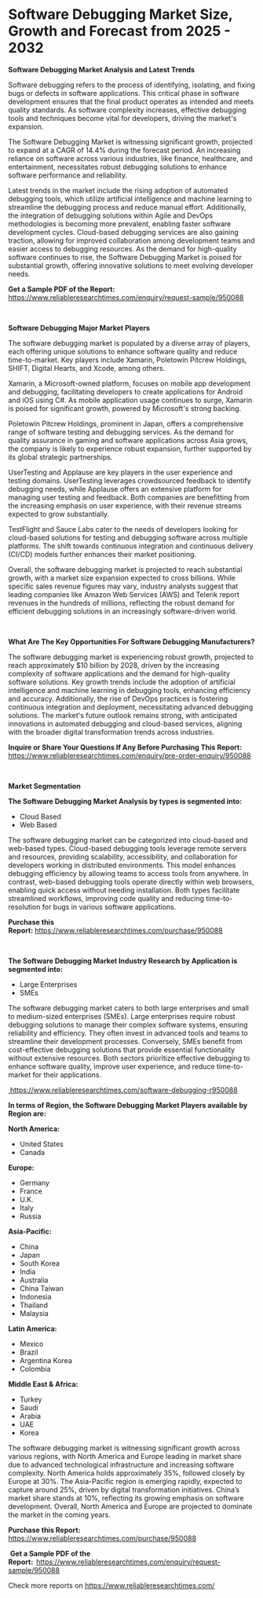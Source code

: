 <p><h1>Software Debugging Market Size, Growth and Forecast from 2025 - 2032</h1></p><p><strong>Software Debugging Market Analysis and Latest Trends</strong></p>
<p><p>Software debugging refers to the process of identifying, isolating, and fixing bugs or defects in software applications. This critical phase in software development ensures that the final product operates as intended and meets quality standards. As software complexity increases, effective debugging tools and techniques become vital for developers, driving the market's expansion.</p><p>The Software Debugging Market is witnessing significant growth, projected to expand at a CAGR of 14.4% during the forecast period. An increasing reliance on software across various industries, like finance, healthcare, and entertainment, necessitates robust debugging solutions to enhance software performance and reliability. </p><p>Latest trends in the market include the rising adoption of automated debugging tools, which utilize artificial intelligence and machine learning to streamline the debugging process and reduce manual effort. Additionally, the integration of debugging solutions within Agile and DevOps methodologies is becoming more prevalent, enabling faster software development cycles. Cloud-based debugging services are also gaining traction, allowing for improved collaboration among development teams and easier access to debugging resources. As the demand for high-quality software continues to rise, the Software Debugging Market is poised for substantial growth, offering innovative solutions to meet evolving developer needs.</p></p>
<p><strong>Get a Sample PDF of the Report:&nbsp;</strong> <a href="https://www.reliableresearchtimes.com/enquiry/request-sample/950088?utm_campaign=3184&utm_medium=2&utm_source=Github&utm_content=ia&utm_term=07032025&utm_id=software-debugging">https://www.reliableresearchtimes.com/enquiry/request-sample/950088</a></p>
<p>&nbsp;</p>
<p><strong>Software Debugging Major Market Players</strong></p>
<p><p>The software debugging market is populated by a diverse array of players, each offering unique solutions to enhance software quality and reduce time-to-market. Key players include Xamarin, Poletowin Pitcrew Holdings, SHIFT, Digital Hearts, and Xcode, among others.</p><p>Xamarin, a Microsoft-owned platform, focuses on mobile app development and debugging, facilitating developers to create applications for Android and iOS using C#. As mobile application usage continues to surge, Xamarin is poised for significant growth, powered by Microsoft's strong backing.</p><p>Poletowin Pitcrew Holdings, prominent in Japan, offers a comprehensive range of software testing and debugging services. As the demand for quality assurance in gaming and software applications across Asia grows, the company is likely to experience robust expansion, further supported by its global strategic partnerships.</p><p>UserTesting and Applause are key players in the user experience and testing domains. UserTesting leverages crowdsourced feedback to identify debugging needs, while Applause offers an extensive platform for managing user testing and feedback. Both companies are benefitting from the increasing emphasis on user experience, with their revenue streams expected to grow substantially.</p><p>TestFlight and Sauce Labs cater to the needs of developers looking for cloud-based solutions for testing and debugging software across multiple platforms. The shift towards continuous integration and continuous delivery (CI/CD) models further enhances their market positioning.</p><p>Overall, the software debugging market is projected to reach substantial growth, with a market size expansion expected to cross billions. While specific sales revenue figures may vary, industry analysts suggest that leading companies like Amazon Web Services (AWS) and Telerik report revenues in the hundreds of millions, reflecting the robust demand for efficient debugging solutions in an increasingly software-driven world.</p></p>
<p>&nbsp;</p>
<p><strong>What Are The Key Opportunities For Software Debugging Manufacturers?</strong></p>
<p><p>The software debugging market is experiencing robust growth, projected to reach approximately $10 billion by 2028, driven by the increasing complexity of software applications and the demand for high-quality software solutions. Key growth trends include the adoption of artificial intelligence and machine learning in debugging tools, enhancing efficiency and accuracy. Additionally, the rise of DevOps practices is fostering continuous integration and deployment, necessitating advanced debugging solutions. The market's future outlook remains strong, with anticipated innovations in automated debugging and cloud-based services, aligning with the broader digital transformation trends across industries.</p></p>
<p><strong>Inquire or Share Your Questions If Any Before Purchasing This Report:</strong> <a href="https://www.reliableresearchtimes.com/enquiry/pre-order-enquiry/950088?utm_campaign=3184&utm_medium=2&utm_source=Github&utm_content=ia&utm_term=07032025&utm_id=software-debugging">https://www.reliableresearchtimes.com/enquiry/pre-order-enquiry/950088</a></p>
<p>&nbsp;</p>
<p><strong>Market Segmentation</strong></p>
<p><strong>The Software Debugging Market Analysis by types is segmented into:</strong></p>
<p><ul><li>Cloud Based</li><li>Web Based</li></ul></p>
<p><p>The software debugging market can be categorized into cloud-based and web-based types. Cloud-based debugging tools leverage remote servers and resources, providing scalability, accessibility, and collaboration for developers working in distributed environments. This model enhances debugging efficiency by allowing teams to access tools from anywhere. In contrast, web-based debugging tools operate directly within web browsers, enabling quick access without needing installation. Both types facilitate streamlined workflows, improving code quality and reducing time-to-resolution for bugs in various software applications.</p></p>
<p><strong>Purchase this Report:&nbsp;</strong><a href="https://www.reliableresearchtimes.com/purchase/950088?utm_campaign=3184&utm_medium=2&utm_source=Github&utm_content=ia&utm_term=07032025&utm_id=software-debugging">https://www.reliableresearchtimes.com/purchase/950088</a></p>
<p>&nbsp;</p>
<p><strong>The Software Debugging Market Industry Research by Application is segmented into:</strong></p>
<p><ul><li>Large Enterprises</li><li>SMEs</li></ul></p>
<p><p>The software debugging market caters to both large enterprises and small to medium-sized enterprises (SMEs). Large enterprises require robust debugging solutions to manage their complex software systems, ensuring reliability and efficiency. They often invest in advanced tools and teams to streamline their development processes. Conversely, SMEs benefit from cost-effective debugging solutions that provide essential functionality without extensive resources. Both sectors prioritize effective debugging to enhance software quality, improve user experience, and reduce time-to-market for their applications.</p></p>
<p><a href="https://www.reliableresearchtimes.com/software-debugging-r950088?utm_campaign=3184&utm_medium=2&utm_source=Github&utm_content=ia&utm_term=07032025&utm_id=software-debugging">&nbsp;https://www.reliableresearchtimes.com/software-debugging-r950088</a></p>
<p><strong>In terms of Region, the Software Debugging Market Players available by Region are:</strong></p>
<p>
    <p> <strong> North America: </strong>
        <ul>
            <li>United States</li>
            <li>Canada</li>
        </ul>
        </p> 
    <p> <strong> Europe: </strong>
        <ul>
            <li>Germany</li>
            <li>France</li>
            <li>U.K.</li>
            <li>Italy</li>
            <li>Russia</li>
        </ul>
        </p> 
    <p> <strong> Asia-Pacific: </strong>
        <ul>
            <li>China</li>
            <li>Japan</li>
            <li>South Korea</li>
            <li>India</li>
            <li>Australia</li>
            <li>China Taiwan</li>
            <li>Indonesia</li>
            <li>Thailand</li>
            <li>Malaysia</li>
        </ul>
        </p> 
    <p> <strong> Latin America: </strong>
        <ul>
            <li>Mexico</li>
            <li>Brazil</li>
            <li>Argentina Korea</li>
            <li>Colombia</li>
        </ul>
        </p> 
    <p> <strong> Middle East & Africa: </strong>
        <ul>
            <li>Turkey</li>
            <li>Saudi</li>
            <li>Arabia</li>
            <li>UAE</li>
            <li>Korea</li>
        </ul>
    </p>
    </p>
<p><p>The software debugging market is witnessing significant growth across various regions, with North America and Europe leading in market share due to advanced technological infrastructure and increasing software complexity. North America holds approximately 35%, followed closely by Europe at 30%. The Asia-Pacific region is emerging rapidly, expected to capture around 25%, driven by digital transformation initiatives. China’s market share stands at 10%, reflecting its growing emphasis on software development. Overall, North America and Europe are projected to dominate the market in the coming years.</p></p>
<p><strong>Purchase this Report: </strong><a href="https://www.reliableresearchtimes.com/purchase/950088?utm_campaign=3184&utm_medium=2&utm_source=Github&utm_content=ia&utm_term=07032025&utm_id=software-debugging">https://www.reliableresearchtimes.com/purchase/950088</a></p>
<p>&nbsp;<strong>Get a Sample PDF of the Report:&nbsp;&nbsp;</strong><a href="https://www.reliableresearchtimes.com/enquiry/request-sample/950088?utm_campaign=3184&utm_medium=2&utm_source=Github&utm_content=ia&utm_term=07032025&utm_id=software-debugging">https://www.reliableresearchtimes.com/enquiry/request-sample/950088</a></p>
<p><strong></strong></p>
<p>Check more reports on <a href="https://www.reliableresearchtimes.com/?utm_campaign=3184&utm_medium=2&utm_source=Github&utm_content=ia&utm_term=07032025&utm_id=software-debugging">https://www.reliableresearchtimes.com/</a></p>